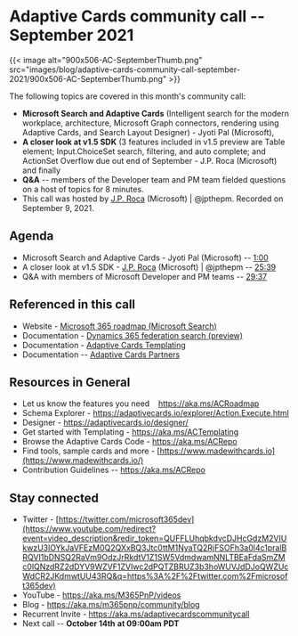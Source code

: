 # Adaptive Cards community call -- September 2021

{{< image alt="900x506-AC-SeptemberThumb.png" src="images/blog/adaptive-cards-community-call-september-2021/900x506-AC-SeptemberThumb.png" >}}

The following topics are covered in this month's community call: 
- **Microsoft Search and Adaptive Cards** (Intelligent search for the
modern workplace, architecture, Microsoft Graph connectors, rendering
using Adaptive Cards, and Search Layout Designer) - Jyoti Pal
(Microsoft), 
- **A closer look at v1.5 SDK** (3 features included in v1.5
preview are Table element; Input.ChoiceSet search, filtering, and auto
complete; and ActionSet Overflow due out end of September - J.P. Roca
(Microsoft) and finally 
- **Q&A** -- members of the Developer team and PM
team fielded questions on a host of topics for 8 minutes.
- This call
was hosted by [J.P. Roca](http://twitter.com/jpthepm) (Microsoft) \|
\@jpthepm. Recorded on September 9, 2021.

## Agenda

-   Microsoft Search and Adaptive Cards - Jyoti Pal (Microsoft) --
    [1:00](https://youtu.be/Gc-Wc6D9mx4?t=60)
-   A closer look at v1.5 SDK - [J.P. Roca](http://twitter.com/jpthepm)
    (Microsoft) \| \@jpthepm --
    [25:39](https://youtu.be/Gc-Wc6D9mx4?t=1539)
-   Q&A with members of Microsoft Developer and PM teams --
    [29:37](https://youtu.be/Gc-Wc6D9mx4?t=1777)

## Referenced in this call

-   Website - [Microsoft 365 roadmap (Microsoft
    Search)](https://www.microsoft.com/microsoft-365/roadmap?filters=&searchterms=81952)
-   Documentation - [Dynamics 365 federation search
    (preview)](https://docs.microsoft.com/microsoftsearch/manage-dynamics365) 
-   Documentation - [Adaptive Cards
    Templating](https://docs.microsoft.com/adaptive-cards/templating/) 
-   Documentation -- [Adaptive Cards
    Partners](https://docs.microsoft.com/adaptive-cards/resources/partners) 

## Resources in General

-   Let us know the features you need    <https://aka.ms/ACRoadmap>
-   Schema Explorer
    - <https://adaptivecards.io/explorer/Action.Execute.html>
-   Designer - <https://adaptivecards.io/designer/> 
-   Get started with Templating - <https://aka.ms/ACTemplating>
-   Browse the Adaptive Cards Code - <https://aka.ms/ACRepo>
-   Find tools, sample cards and more
    - [https://www.madewithcards.io](https://www.madewithcards.io/)
-   Contribution Guidelines -- <https://aka.ms/ACRepo> 

## Stay connected

-   Twitter
    - [https://twitter.com/microsoft365dev](https://www.youtube.com/redirect?event=video_description&redir_token=QUFFLUhqbkdvcDJHcGdzM2VIUkwzU3lOYkJaVFEzM0Q2QXxBQ3Jtc0ttM1NyaTQ2RjFSOFh3a0l4c1pralBRQVI1bDNSQ2RaVm9OdzJrRkdtV1Z1SW5VdmdwamNNLTBEaFdaSmZMc0lQNzdRZ2dDYV9WZVF1ZVIwc2dPQTZBRUZ3b3hoWUVJdDJoQWZUcWdCR2JKdmwtUU43RQ&q=https%3A%2F%2Ftwitter.com%2Fmicrosoft365dev)​
-   YouTube - <https://aka.ms/M365PnP/videos>​
-   Blog - <https://aka.ms/m365pnp/community/blog>
-   Recurrent Invite - <https://aka.ms/adaptivecardscommunitycall>
-   Next call -- **October 14th** **at 09:00am PDT**